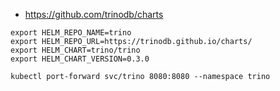 
* https://github.com/trinodb/charts

~~~shell
export HELM_REPO_NAME=trino
export HELM_REPO_URL=https://trinodb.github.io/charts/
export HELM_CHART=trino/trino
export HELM_CHART_VERSION=0.3.0

kubectl port-forward svc/trino 8080:8080 --namespace trino
~~~